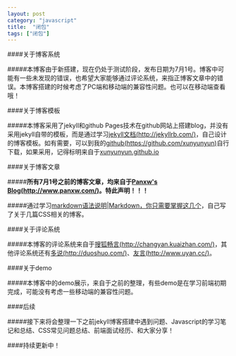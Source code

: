 ```yaml
---
layout: post
category: "javascript"
title:  "闭包"
tags: ["闭包"]
---
```


####关于博客系统

#####本博客由于新搭建，现在仍处于测试阶段，发布日期为7月1号。博客中可能有一些未发现的错误，也希望大家能够通过评论系统，来指正博客文章中的错误。本博客搭建的时候考虑了PC端和移动端的兼容性问题。也可以在移动端查看哦！


####关于博客模板

#####本博客采用了jekyll和github Pages技术在github网站上搭建blog，并没有采用jekyll自带的模板，而是通过学习[jekyll文档(http://jekyllrb.com/)](http://jekyllrb.com/)，自己设计的博客模板。如有需要，可以到我的[github(https://github.com/xunyunyun)](https://github.com/xunyunyun)自行下载，如果采用，记得标明来自于[xunyunyun.github.io](http://xunyunyun.github.io)


####关于博客文章

#####**所有7月1号之前的博客文章，均来自于[Panxw's Blog(http://www.panxw.com/)](http://www.panxw.com/)。特此声明！！！**

#####通过学习[markdown语法说明](http://wowubuntu.com/markdown/index.html)|[Markdown，你只需要掌握这几个](https://www.zybuluo.com/AntLog/note/63228#171-%E8%AF%B4%E6%98%8E)，自己写了关于几篇CSS相关的博客。


####关于评论系统

#####本博客的评论系统来自于[搜狐畅言(http://changyan.kuaizhan.com/)](http://changyan.kuaizhan.com/)，其他评论系统还有[多说(http://duoshuo.com/)](http://duoshuo.com/)、[友言(http://www.uyan.cc/)](http://www.uyan.cc/)。


####关于demo

#####本博客中的demo展示，来自于之前的整理，有些demo是在学习前端初期完成，可能没有考虑一些移动端的兼容性问题。


####后续

#####接下来将会整理一下之前jekyll博客搭建中遇到问题、Javascript的学习笔记和总结、CSS常见问题总结、前端面试经历、和大家分享！

####持续更新中！

